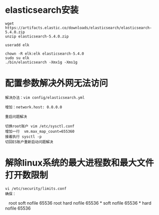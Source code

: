 # elasticsearch安装

    wget https://artifacts.elastic.co/downloads/elasticsearch/elasticsearch-5.4.0.zip
    unzip elasticsearch-5.4.0.zip
    
    useradd elk
    
    chown -R elk:elk elasticsearch-5.4.0
    sudo su elk
    ./bin/elasticsearch -Xmx1g -Xms1g

# 配置参数解决外网无法访问
    解决办法：vim config/elasticsearch.yml

    增加：network.host: 0.0.0.0

    重启问题解决
    
    切换root账户 vim /etc/sysctl.conf
    增加一行  vm.max_map_count=655360
    接着执行 sysctl -p
    切回ES账户重新启动问题解决

# 解除linux系统的最大进程数和最大文件打开数限制
    vi /etc/security/limits.conf
    确保：
    root soft nofile 65536
    root hard nofile 65536
    * soft nofile 65536
    * hard nofile 65536
